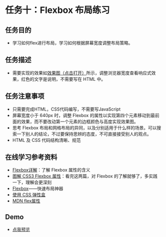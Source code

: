 任务十：Flexbox 布局练习
===================================

## 任务目的

- 学习如何flex进行布局，学习如何根据屏幕宽度调整布局策略。

## 任务描述
	
- 需要实现的效果如[效果图（点击打开）](http://7xrp04.com1.z0.glb.clouddn.com/task_1_10_1.png)所示，调整浏览器宽度查看响应式效果，红色的文字是说明，不需要写在 HTML 中。

## 任务注意事项
	
- 只需要完成HTML，CSS代码编写，不需要写JavaScript
- 屏幕宽度小于 640px 时，调整 Flexbox 的属性以实现第四个元素移动到最前面的效果，而不要改动第一个元素的边框颜色与高度实现效果图。
- 思考 Flexbox 布局和网格布局的异同，以及分别适用于什么样的场景。可以搜索一下别人的结论，不过要保持思辨的态度，不可直接接受别人的观点。
- HTML 及 CSS 代码结构清晰、规范

## 在线学习参考资料
	
- [Flexbox详解](https://segmentfault.com/a/1190000002910324)：了解 Flexbox 属性的含义
- [图解 CSS3 Flexbox 属性](https://www.w3cplus.com/css3/a-visual-guide-to-css3-flexbox-properties.html )：看完这两篇，对 Flexbox 的了解就够了，多实践一下，理解会更深刻
- [Flexbox](http://www.w3cplus.com/css3/flexbox-basics.html)——快速布局神器
- [使用 CSS 弹性盒](https://developer.mozilla.org/zh-CN/docs/Web/CSS/CSS_Flexible_Box_Layout/Using_CSS_flexible_boxes)
- [MDN flex属性](https://developer.mozilla.org/zh-CN/docs/Web/CSS/flex)

## Demo

- [点我预览](https://jecyu.github.io/ife-baidu-2017/xiaowei-college/task-10/index.html)

